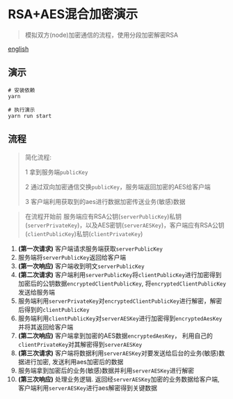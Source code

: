 # RSA+AES混合加密演示
> 模拟双方(node)加密通信的流程，使用分段加密解密RSA

[english](/doc/readme-en.md)

## 演示

```
# 安装依赖
yarn

# 执行演示
yarn run start
```

## 流程
> 简化流程: 
> 
> 1 拿到服务端`publicKey`
>
> 2 通过双向加密通信交换`publicKey`，服务端返回加密的AES给客户端
>
> 3 客户端利用获取到的aes进行数据加密传送业务(敏感)数据

> 在流程开始前 服务端应有RSA公钥(`serverPublicKey`)私钥(`serverPrivateKey`)，以及AES密钥(`serverAESKey`)，客户端应有RSA公钥(`clientPublicKey`)私钥(`clientPrivateKey`)

1. **(第一次请求)** 客户端请求服务端获取`serverPublicKey`
2. 服务端将`serverPublicKey`返回给客户端
3. **(第一次响应)** 客户端收到明文`serverPublicKey`
4. **(第二次请求)** 客户端利用`serverPublicKey`将`clientPublicKey`进行加密得到加密后的公钥数据`encryptedClientPublicKey`,  将`encryptedClientPublicKey`发送给服务端
5. 服务端利用`serverPrivateKey`对`encryptedClientPublicKey`进行解密，解密后得到的`clientPublicKey`
6. 服务端利用`clientPublicKey`对`serverAESKey`进行加密得到`encryptedAesKey`并将其返回给客户端
7. **(第二次响应)** 客户端拿到加密的AES数据`encryptedAesKey`， 利用自己的`clientPrivateKey`对其解密得到`serverAESKey`
8. **(第三次请求)** 客户端将数据利用`serverAESKey`对要发送给后台的业务(敏感)数据进行加密, 发送利用aes加密后的数据
9. 服务端拿到加密后的业务(敏感)数据并利用`serverAESKey`进行解密
10. **(第三次响应)** 处理业务逻辑. 返回经`serverAESKey`加密的业务数据给客户端, 客户端利用`serverAESKey`进行aes解密得到关键数据